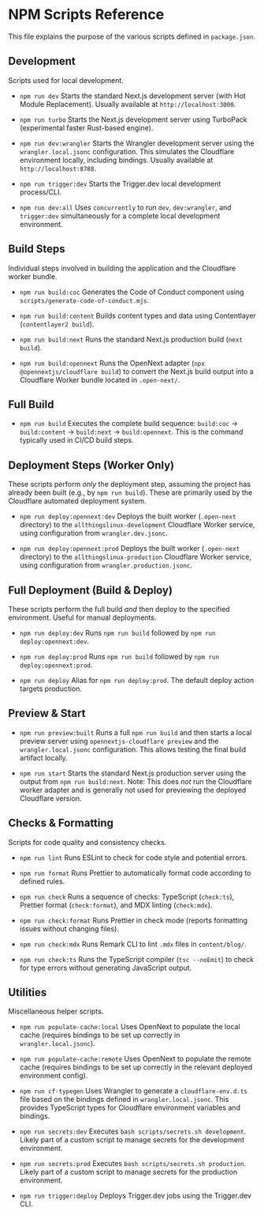 # NPM Scripts Reference

This file explains the purpose of the various scripts defined in `package.json`.

## Development

Scripts used for local development.

-   `npm run dev`
    Starts the standard Next.js development server (with Hot Module Replacement). Usually available at `http://localhost:3000`.

-   `npm run turbo`
    Starts the Next.js development server using TurboPack (experimental faster Rust-based engine).

-   `npm run dev:wrangler`
    Starts the Wrangler development server using the `wrangler.local.jsonc` configuration. This simulates the Cloudflare environment locally, including bindings. Usually available at `http://localhost:8788`.

-   `npm run trigger:dev`
    Starts the Trigger.dev local development process/CLI.

-   `npm run dev:all`
    Uses `concurrently` to run `dev`, `dev:wrangler`, and `trigger:dev` simultaneously for a complete local development environment.

## Build Steps

Individual steps involved in building the application and the Cloudflare worker bundle.

-   `npm run build:coc`
    Generates the Code of Conduct component using `scripts/generate-code-of-conduct.mjs`.

-   `npm run build:content`
    Builds content types and data using Contentlayer (`contentlayer2 build`).

-   `npm run build:next`
    Runs the standard Next.js production build (`next build`).

-   `npm run build:opennext`
    Runs the OpenNext adapter (`npx @opennextjs/cloudflare build`) to convert the Next.js build output into a Cloudflare Worker bundle located in `.open-next/`.

## Full Build

-   `npm run build`
    Executes the complete build sequence: `build:coc` -> `build:content` -> `build:next` -> `build:opennext`. This is the command typically used in CI/CD build steps.

## Deployment Steps (Worker Only)

These scripts perform *only* the deployment step, assuming the project has already been built (e.g., by `npm run build`). These are primarily used by the Cloudflare automated deployment system.

-   `npm run deploy:opennext:dev`
    Deploys the built worker (`.open-next` directory) to the `allthingslinux-development` Cloudflare Worker service, using configuration from `wrangler.dev.jsonc`.

-   `npm run deploy:opennext:prod`
    Deploys the built worker (`.open-next` directory) to the `allthingslinux-production` Cloudflare Worker service, using configuration from `wrangler.production.jsonc`.

## Full Deployment (Build & Deploy)

These scripts perform the full build *and* then deploy to the specified environment. Useful for manual deployments.

-   `npm run deploy:dev`
    Runs `npm run build` followed by `npm run deploy:opennext:dev`.

-   `npm run deploy:prod`
    Runs `npm run build` followed by `npm run deploy:opennext:prod`.

-   `npm run deploy`
    Alias for `npm run deploy:prod`. The default deploy action targets production.

## Preview & Start

-   `npm run preview:built`
    Runs a full `npm run build` and then starts a local preview server using `opennextjs-cloudflare preview` and the `wrangler.local.jsonc` configuration. This allows testing the final build artifact locally.

-   `npm run start`
    Starts the standard Next.js production server using the output from `npm run build:next`. Note: This does *not* run the Cloudflare worker adapter and is generally not used for previewing the deployed Cloudflare version.

## Checks & Formatting

Scripts for code quality and consistency checks.

-   `npm run lint`
    Runs ESLint to check for code style and potential errors.

-   `npm run format`
    Runs Prettier to automatically format code according to defined rules.

-   `npm run check`
    Runs a sequence of checks: TypeScript (`check:ts`), Prettier format (`check:format`), and MDX linting (`check:mdx`).

-   `npm run check:format`
    Runs Prettier in check mode (reports formatting issues without changing files).

-   `npm run check:mdx`
    Runs Remark CLI to lint `.mdx` files in `content/blog/`.

-   `npm run check:ts`
    Runs the TypeScript compiler (`tsc --noEmit`) to check for type errors without generating JavaScript output.

## Utilities

Miscellaneous helper scripts.

-   `npm run populate-cache:local`
    Uses OpenNext to populate the local cache (requires bindings to be set up correctly in `wrangler.local.jsonc`).

-   `npm run populate-cache:remote`
    Uses OpenNext to populate the remote cache (requires bindings to be set up correctly in the relevant deployed environment config).

-   `npm run cf-typegen`
    Uses Wrangler to generate a `cloudflare-env.d.ts` file based on the bindings defined in `wrangler.local.jsonc`. This provides TypeScript types for Cloudflare environment variables and bindings.

-   `npm run secrets:dev`
    Executes `bash scripts/secrets.sh development`. Likely part of a custom script to manage secrets for the development environment.

-   `npm run secrets:prod`
    Executes `bash scripts/secrets.sh production`. Likely part of a custom script to manage secrets for the production environment.

-   `npm run trigger:deploy`
    Deploys Trigger.dev jobs using the Trigger.dev CLI. 